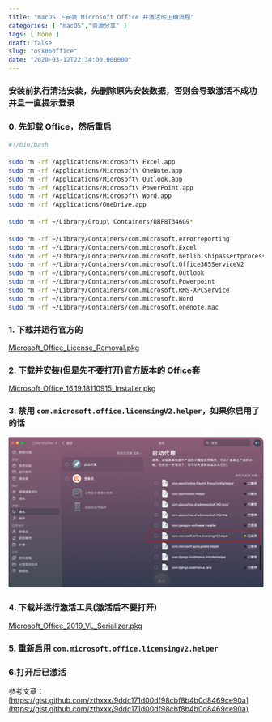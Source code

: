 ```yaml
---
title: "macOS 下安装 Microsoft Office 并激活的正确流程"
categories: [ "macOS","资源分享" ]
tags: [ None ]
draft: false
slug: "osx86office"
date: "2020-03-12T22:34:00.000000"
---
```


###  安装前执行清洁安装，先删除原先安装数据，否则会导致激活不成功并且一直提示登录

### 0. 先卸载 Office，然后重启

```bash
#!/bin/bash

sudo rm -rf /Applications/Microsoft\ Excel.app
sudo rm -rf /Applications/Microsoft\ OneNote.app
sudo rm -rf /Applications/Microsoft\ Outlook.app
sudo rm -rf /Applications/Microsoft\ PowerPoint.app
sudo rm -rf /Applications/Microsoft\ Word.app
sudo rm -rf /Applications/OneDrive.app

sudo rm -rf ~/Library/Group\ Containers/UBF8T346G9*

sudo rm -rf ~/Library/Containers/com.microsoft.errorreporting
sudo rm -rf ~/Library/Containers/com.microsoft.Excel
sudo rm -rf ~/Library/Containers/com.microsoft.netlib.shipassertprocess
sudo rm -rf ~/Library/Containers/com.microsoft.Office365ServiceV2
sudo rm -rf ~/Library/Containers/com.microsoft.Outlook
sudo rm -rf ~/Library/Containers/com.microsoft.Powerpoint
sudo rm -rf ~/Library/Containers/com.microsoft.RMS-XPCService
sudo rm -rf ~/Library/Containers/com.microsoft.Word
sudo rm -rf ~/Library/Containers/com.microsoft.onenote.mac
```
### 1. 下载并运行官方的
[Microsoft_Office_License_Removal.pkg](https://go.microsoft.com/fwlink/?linkid=849815)

### 2. 下载并安装(但是先不要打开)官方版本的 Office套 
[Microsoft_Office_16.19.18110915_Installer.pkg](https://officecdn.microsoft.com/pr/C1297A47-86C4-4C1F-97FA-950631F94777/OfficeMac/Microsoft_Office_16.19.18110915_Installer.pkg)

### 3. 禁用 `com.microsoft.office.licensingV2.helper`，如果你启用了的话
![Snipaste_2020-03-12_22-45-16.png](images/3816373607.png)

### 4. 下载并运行激活工具(激活后不要打开)
[Microsoft_Office_2019_VL_Serializer.pkg](https://gist.github.com/zthxxx/9ddc171d00df98cbf8b4b0d8469ce90a/raw/Microsoft_Office_2019_VL_Serializer.pkg)

### 5. 重新启用 `com.microsoft.office.licensingV2.helper`

### 6.打开后已激活


参考文章：[https://gist.github.com/zthxxx/9ddc171d00df98cbf8b4b0d8469ce90a](https://gist.github.com/zthxxx/9ddc171d00df98cbf8b4b0d8469ce90a)
